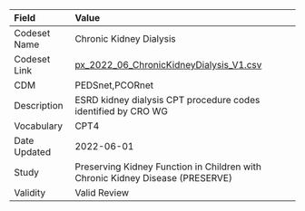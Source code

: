 |Field        |Value                                                                         |
|:------------|:-----------------------------------------------------------------------------|
|Codeset Name |Chronic Kidney Dialysis                                                       |
|Codeset Link |[px_2022_06_ChronicKidneyDialysis_V1.csv](https://github.com/PEDSnet/Variable-Dictionary/blob/main/procedures/px_2022_06_ChronicKidneyDialysis_V1.csv.csv)|
|CDM          |PEDSnet,PCORnet                                                               |
|Description  |ESRD kidney dialysis CPT procedure codes identified by CRO WG                 |
|Vocabulary   |CPT4                                                                          |
|Date Updated |2022-06-01                                                                    |
|Study        |Preserving Kidney Function in Children with Chronic Kidney Disease (PRESERVE) |
|Validity     |Valid Review                                                                  |

